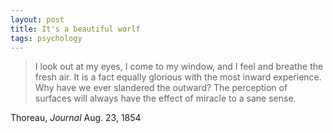 ```yaml
---
layout: post
title: It's a beautiful worlf
tags: psychology
---
```

 
> I look out at my eyes, I come to my window, and I feel and breathe the fresh air. It is a fact equally glorious with the most inward experience. Why have we ever slandered the outward? The perception of surfaces will always have the effect of miracle to a sane sense.

Thoreau, *Journal* Aug. 23, 1854